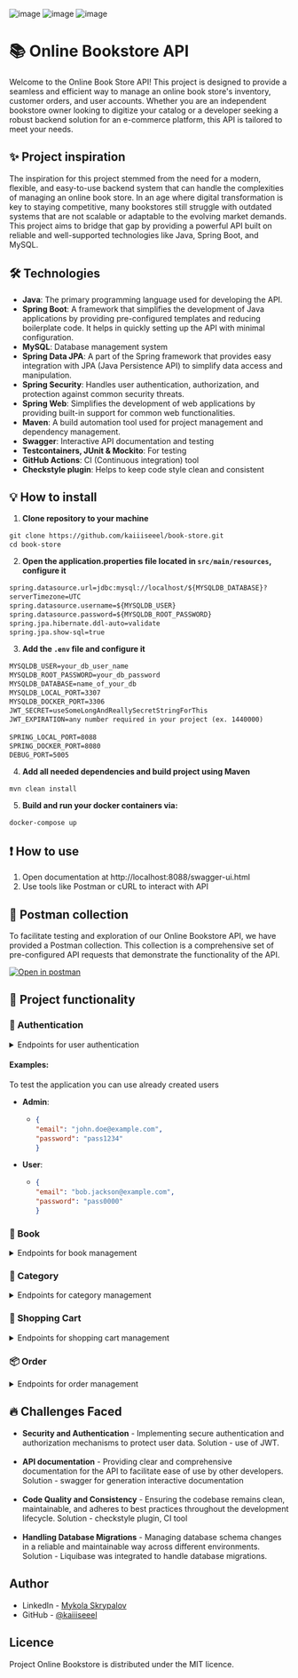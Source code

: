 ![image](https://img.shields.io/badge/Java-17-blue) 
![image](https://img.shields.io/badge/Spring_Boot-3.2-Green)
![image](https://img.shields.io/badge/License-MIT-orange)


# 📚 Online Bookstore API
Welcome to the Online Book Store API!
This project is designed to provide a seamless and efficient way to manage an online book store's inventory, customer orders, and user accounts.
Whether you are an independent bookstore owner looking to digitize your catalog or a developer seeking a robust backend solution for an e-commerce platform,
this API is tailored to meet your needs.

## ✨ Project inspiration
The inspiration for this project stemmed from the need for a modern, flexible, and easy-to-use backend system that can handle the complexities
of managing an online book store. In an age where digital transformation is key to staying competitive, many bookstores still struggle with outdated systems
that are not scalable or adaptable to the evolving market demands. This project aims to bridge that gap by providing a powerful API built on reliable and well-supported
technologies like Java, Spring Boot, and MySQL.

## 🛠️ Technologies
- **Java**: The primary programming language used for developing the API. 
- **Spring Boot**: A framework that simplifies the development of Java applications by providing pre-configured templates and reducing boilerplate code. It helps in quickly setting up the API with minimal configuration.
- **MySQL**: Database management system
- **Spring Data JPA**: A part of the Spring framework that provides easy integration with JPA (Java Persistence API) to simplify data access and manipulation.
- **Spring Security**: Handles user authentication, authorization, and protection against common security threats.
- **Spring Web**: Simplifies the development of web applications by providing built-in support for common web functionalities.
- **Maven**: A build automation tool used for project management and dependency management.
- **Swagger**: Interactive API documentation and testing
- **Testcontainers, JUnit & Mockito**: For testing
- **GitHub Actions**: CI (Continuous integration) tool
- **Checkstyle plugin**: Helps to keep code style clean and consistent

## 💡 How to install

1. **Clone repository to your machine**
```shell
git clone https://github.com/kaiiiseeel/book-store.git
cd book-store
```
2. **Open the application.properties file located in `src/main/resources`, configure it**
```properties
spring.datasource.url=jdbc:mysql://localhost/${MYSQLDB_DATABASE}?serverTimezone=UTC
spring.datasource.username=${MYSQLDB_USER}
spring.datasource.password=${MYSQLDB_ROOT_PASSWORD}
spring.jpa.hibernate.ddl-auto=validate
spring.jpa.show-sql=true
```

3. **Add the `.env` file and configure it**
```properties
MYSQLDB_USER=your_db_user_name
MYSQLDB_ROOT_PASSWORD=your_db_password
MYSQLDB_DATABASE=name_of_your_db
MYSQLDB_LOCAL_PORT=3307
MYSQLDB_DOCKER_PORT=3306
JWT_SECRET=useSomeLongAndReallySecretStringForThis
JWT_EXPIRATION=any number required in your project (ex. 1440000)

SPRING_LOCAL_PORT=8088
SPRING_DOCKER_PORT=8080
DEBUG_PORT=5005
```

4. **Add all needed dependencies and build project using Maven**
```shell
mvn clean install
```

5. **Build and run your docker containers via:**
```shell
docker-compose up
```

## ❗ How to use

1. Open documentation at http://localhost:8088/swagger-ui.html
2. Use tools like Postman or cURL to interact with API

## 🏣 Postman collection

To facilitate testing and exploration of our Online Bookstore API, we have provided a Postman collection. This collection is a comprehensive set of pre-configured API requests that demonstrate the functionality of the API.

[![Open in postman](https://run.pstmn.io/button.svg)](https://www.postman.com/flight-cosmonaut-8680004/workspace/kaiiiseeel/collection/34443387-258e23b2-2831-4b7f-a5e7-7ac546ccdb80?action=share&creator=34443387)

## 🚀 Project functionality

### 🔑 Authentication

<details>
<summary>Endpoints for user authentication</summary>

- **Register a new user**
    - Request: `POST /api/auth/registration`
```json
  {
    "email": "usermail@gmail.com",
    "password": "awesomePassword123",
    "repeatedPassword": "awesomePassword123",
    "firstName": "Bob",
    "lastName": "Alison"
  }
```
- **Login user**
  - Request: `POST /api/auth/login`
```json
{
    "email": "usermail@gmail.com",
    "password": "awesomePassword123"
}
```

In response to login request we will get JWT: 
```json
{
    "token": "eyJhbGciOiJIUzI1NiJ9.eyJzdWIiOiJ0ZXN0QGdtYWlsLmNvbSIsImlhdCI6MTcxODA0NDA0MiwiZXhwIjoxNzE4MDU4NDQyfQ.xh2soBCL2oDE21NdqEeNj9hyM9Z7pcGB2dH22Z8w1Fo"
}
```

We will use it in our future request to secure endpoints where authentication required

To use it in Postman, go to the auth section,
select the bearer token type and paste the resulting token into the appropriate field
![token-usage.png](token-usage.png)
</details>

#### **Examples:** 

To test the application you can use already created users

- **Admin**:
  - ```json
    {
    "email": "john.doe@example.com",
    "password": "pass1234"
    }
    ```
- **User**: 
  - ```json
    {
    "email": "bob.jackson@example.com",
    "password": "pass0000"
    }
    ```
 


### 📖 Book
<details>
<summary>Endpoints for book management</summary>

- User endpoints
    - **Get all books**
        - Request: `GET /api/books`
    - **Get a specific book by ID**
        - Request: `GET /api/books/{id}`
- Admin endpoints
    - **Add new book**
        - Request: `POST /api/books`
    - **Update existing book**
        - Request: `PUT /api/books/{id}`
    - **Delete book** 
        - Request: `DELETE /api/books/{id}`
</details>

### 📂 Category
<details>
<summary>Endpoints for category management</summary>

- User endpoints
    - **Get all categories**
        - Request: `GET /api/categories`
    - **Get a specific category by ID**
        - Request: `GET /api/categories/{id}`
    - **Get all books with a specific category**
        - Request: `GET /api/categories/{id}/books`
- Admin endpoints
    - **Add new category**
        - Request: `POST /api/categories`
    - **Update existing category**
        - Request: `PUT /api/categories/{id}`
    - **Delete category**
        - Request: `DELETE /api/categories/{id}`
</details>

### 🛒 Shopping Cart
<details>
<summary>Endpoints for shopping cart management</summary>

- User endpoints
    - **Get shopping cart**
        - Request: `GET /api/cart`
    - **Add a book to a shopping cart**
        - Request: `POST /api/cart`
    - **Update item quantity in shopping cart**
        - Request: `PUT /api/cart-items/{cartItemId}`
    - **Delete item from shopping cart**
        - Request: `DELETE /api/cart-items/{cartItemId}`
</details>

### 📦 Order
<details>
<summary>Endpoints for order management</summary>

- User endpoints
    - **Get all orders**
        - Request: `GET /api/orders`
    - **Get all items of an order**
        - Request: `GET /api/{orderId}/items`
    - **Get a specific item of a specific order**
        - Request: `GET /api/{orderId}/items/{orderItemId}`
    - **Create a new order**
        - Request: `POST /api/orders`
- Admin endpoints
    - **Update order status**
        - Request: `PATCH /api/orders/{orderId}`
</details>


## 🔥 Challenges Faced

- **Security and Authentication** - Implementing secure authentication and authorization mechanisms to protect user data. Solution - use of JWT.
<br></br>
- **API documentation** - Providing clear and comprehensive documentation for the API to facilitate ease of use by other developers. Solution - swagger for generation interactive documentation
<br></br>
- **Code Quality and Consistency** - Ensuring the codebase remains clean, maintainable, and adheres to best practices throughout the development lifecycle. Solution - checkstyle plugin, CI tool
<br></br>
- **Handling Database Migrations** - Managing database schema changes in a reliable and maintainable way across different environments. Solution - Liquibase was integrated to handle database migrations. 

## Author

- LinkedIn - [Mykola Skrypalov](https://www.linkedin.com/in/mykola-skrypalov-978492257/)
- GitHub - [@kaiiiseeel](https://github.com/kaiiiseeel)

## Licence

Project Online Bookstore is distributed under the MIT licence.

